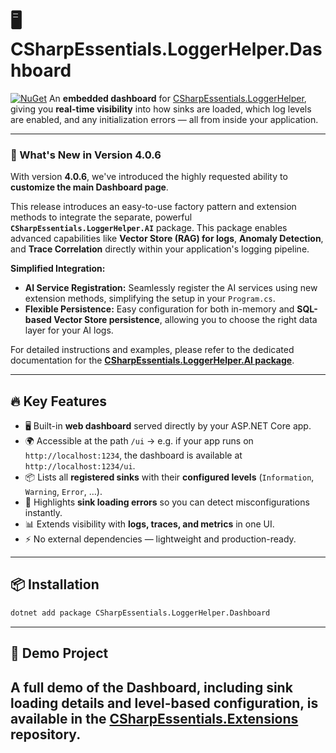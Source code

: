 # 🖥️ CSharpEssentials.LoggerHelper.Dashboard

[![NuGet](https://img.shields.io/nuget/v/CSharpEssentials.LoggerHelper.Dashboard.svg)](https://www.nuget.org/packages/CSharpEssentials.LoggerHelper.Dashboard)
An **embedded dashboard** for [CSharpEssentials.LoggerHelper](https://github.com/alexbypa/CSharp.Essentials), giving you **real-time visibility** into how sinks are loaded, which log levels are enabled, and any initialization errors — all from inside your application.

---

### 🎉 What's New in Version 4.0.6

With version **4.0.6**, we've introduced the highly requested ability to **customize the main Dashboard page**.

This release introduces an easy-to-use factory pattern and extension methods to integrate the separate, powerful **`CSharpEssentials.LoggerHelper.AI`** package. This package enables advanced capabilities like **Vector Store (RAG) for logs**, **Anomaly Detection**, and **Trace Correlation** directly within your application's logging pipeline.

**Simplified Integration:**

* **AI Service Registration:** Seamlessly register the AI services using new extension methods, simplifying the setup in your `Program.cs`.
* **Flexible Persistence:** Easy configuration for both in-memory and **SQL-based Vector Store persistence**, allowing you to choose the right data layer for your AI logs.

For detailed instructions and examples, please refer to the dedicated documentation for the **[CSharpEssentials.LoggerHelper.AI package](https://www.nuget.org/packages/CSharpEssentials.LoggerHelper.AI)**.

---

## 🔥 Key Features

* 🖥️ Built-in **web dashboard** served directly by your ASP.NET Core app.
* 🌍 Accessible at the path `/ui` → e.g. if your app runs on `http://localhost:1234`, the dashboard is available at `http://localhost:1234/ui`.
* 📦 Lists all **registered sinks** with their **configured levels** (`Information`, `Warning`, `Error`, …).
* 🚨 Highlights **sink loading errors** so you can detect misconfigurations instantly.
* 📊 Extends visibility with **logs, traces, and metrics** in one UI.
* ⚡ No external dependencies — lightweight and production-ready.

---

## 📦 Installation

```bash
dotnet add package CSharpEssentials.LoggerHelper.Dashboard
```

---

## 🚀 Demo Project
A full demo of the Dashboard, including sink loading details and level-based configuration, is available in the [**CSharpEssentials.Extensions**](https://github.com/alexbypa/Csharp.Essentials.Extensions) repository.
---